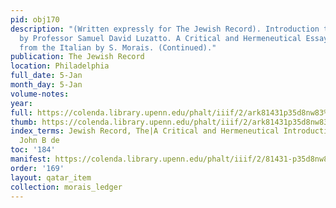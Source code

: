 ```yaml
---
pid: obj170
description: "(Written expressly for The Jewish Record). Introduction to the Pentateuch
  by Professor Samuel David Luzatto. A Critical and Hermeneutical Essay. Translated
  from the Italian by S. Morais. (Continued)."
publication: The Jewish Record
location: Philadelphia
full_date: 5-Jan
month_day: 5-Jan
volume-notes:
year:
full: https://colenda.library.upenn.edu/phalt/iiif/2/ark81431p35d8nw83%2FSHA256E-s9352299--cd17ebd0adf704271f94be31e26ad13c4ef4887490263eccde73827591a1e528.jpeg/full/3500,/0/default.jpg
thumb: https://colenda.library.upenn.edu/phalt/iiif/2/ark81431p35d8nw83%2FSHA256E-s9352299--cd17ebd0adf704271f94be31e26ad13c4ef4887490263eccde73827591a1e528.jpeg/full/!200,200/0/default.jpg
index_terms: Jewish Record, The|A Critical and Hermeneutical Introduction to the Pentateuch|Rossi,
  John B de
toc: '184'
manifest: https://colenda.library.upenn.edu/phalt/iiif/2/81431-p35d8nw83/manifest
order: '169'
layout: qatar_item
collection: morais_ledger
---
```

